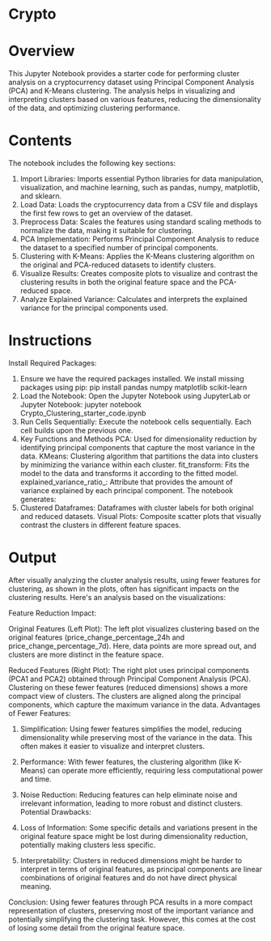 # Crypto
# Overview
This Jupyter Notebook provides a starter code for performing cluster analysis on a cryptocurrency dataset using Principal Component Analysis (PCA) and K-Means clustering. The analysis helps in visualizing and interpreting clusters based on various features, reducing the dimensionality of the data, and optimizing clustering performance.

# Contents
The notebook includes the following key sections:

1. Import Libraries: Imports essential Python libraries for data manipulation, visualization, and machine learning, such as pandas, numpy, matplotlib, and sklearn.
2. Load Data: Loads the cryptocurrency data from a CSV file and displays the first few rows to get an overview of the dataset.
3. Preprocess Data: Scales the features using standard scaling methods to normalize the data, making it suitable for clustering.
4. PCA Implementation: Performs Principal Component Analysis to reduce the dataset to a specified number of principal components.
5. Clustering with K-Means: Applies the K-Means clustering algorithm on the original and PCA-reduced datasets to identify clusters.
6. Visualize Results: Creates composite plots to visualize and contrast the clustering results in both the original feature space and the PCA-reduced space.
7. Analyze Explained Variance: Calculates and interprets the explained variance for the principal components used.

# Instructions
Install Required Packages:
1. Ensure we have the required packages installed. We install missing packages using pip:
pip install pandas numpy matplotlib scikit-learn
2. Load the Notebook:
Open the Jupyter Notebook using JupyterLab or Jupyter Notebook:
jupyter notebook Crypto_Clustering_starter_code.ipynb
3. Run Cells Sequentially:
Execute the notebook cells sequentially. Each cell builds upon the previous one.
4. Key Functions and Methods
PCA: Used for dimensionality reduction by identifying principal components that capture the most variance in the data.
KMeans: Clustering algorithm that partitions the data into clusters by minimizing the variance within each cluster.
fit_transform: Fits the model to the data and transforms it according to the fitted model.
explained_variance_ratio_: Attribute that provides the amount of variance explained by each principal component.
The notebook generates:
5. Clustered Dataframes: Dataframes with cluster labels for both original and reduced datasets.
Visual Plots: Composite scatter plots that visually contrast the clusters in different feature spaces.

# Output
 After visually analyzing the cluster analysis results, using fewer features for clustering, as shown in the plots, often has significant impacts on the clustering results. Here's an analysis based on the visualizations:

Feature Reduction Impact:

Original Features (Left Plot): The left plot visualizes clustering based on the original features (price_change_percentage_24h and price_change_percentage_7d). Here, data points are more spread out, and clusters are more distinct in the feature space. 

Reduced Features (Right Plot): The right plot uses principal components (PCA1 and PCA2) obtained through Principal Component Analysis (PCA). Clustering on these fewer features (reduced dimensions) shows a more compact view of clusters. The clusters are aligned along the principal components, which capture the maximum variance in the data.
Advantages of Fewer Features:

1. Simplification: Using fewer features simplifies the model, reducing dimensionality while preserving most of the variance in the data. This often makes it easier to visualize and interpret clusters.
2. Performance: With fewer features, the clustering algorithm (like K-Means) can operate more efficiently, requiring less computational power and time.
3. Noise Reduction: Reducing features can help eliminate noise and irrelevant information, leading to more robust and distinct clusters.
Potential Drawbacks:

1. Loss of Information: Some specific details and variations present in the original feature space might be lost during dimensionality reduction, potentially making clusters less specific.
2. Interpretability: Clusters in reduced dimensions might be harder to interpret in terms of original features, as principal components are linear combinations of original features and do not have direct physical meaning.

Conclusion:
Using fewer features through PCA results in a more compact representation of clusters, preserving most of the important variance and potentially simplifying the clustering task. However, this comes at the cost of losing some detail from the original feature space. 

